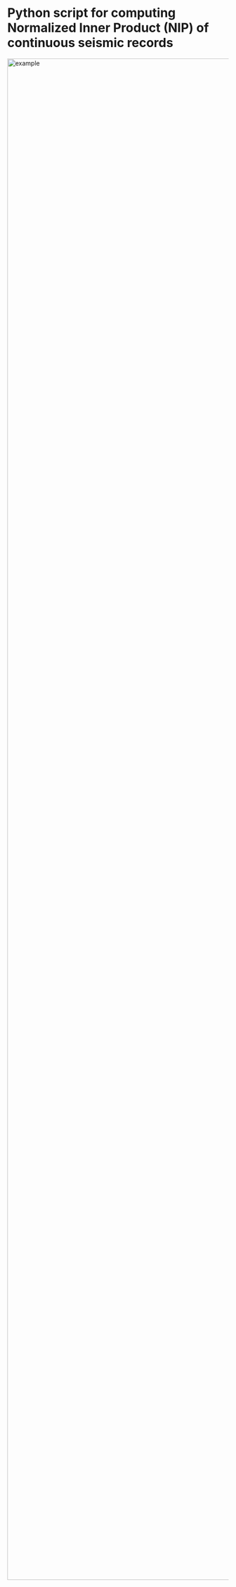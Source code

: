 # Python script for computing Normalized Inner Product (NIP) of continuous seismic records

<img width="1487" height="3462" alt="example" src="https://github.com/user-attachments/assets/be3d5147-698a-4fd4-9668-993bf0a407ab" />

